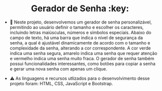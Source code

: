 <h1 align="center">Gerador de Senha :key:</h1>

- 📂 Neste projeto, desenvolvemos um gerador de senha personalizável, permitindo ao usuário definir o tamanho e escolher os caracteres, incluindo letras maiúsculas, números e símbolos especiais. Abaixo do campo de texto, há uma barra que indica o nível de segurança da senha, a qual é ajustável dinamicamente de acordo com o tamanho e complexidade da senha, alterando a cor correspondente. A cor verde indica uma senha segura, amarelo indica uma senha que requer atenção e vermelho indica uma senha muito fraca. O gerador de senha também possui funcionalidades interessantes, como botões para copiar a senha e gerar uma nova senha com apenas um clique. 

- ⚠️ As linguagens e recursos utlizados para o desenvolvimento desse projeto foram: HTML, CSS, JavaScript e Bootstrap.


